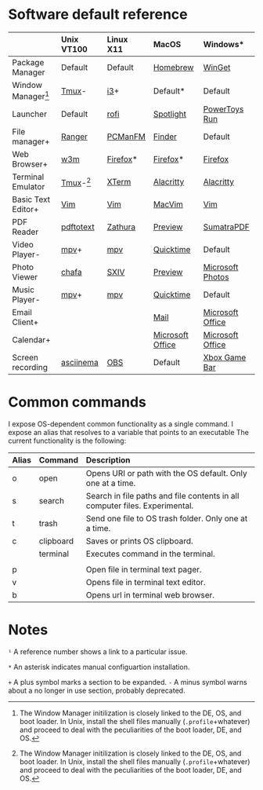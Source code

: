 # Software default reference

|                  |Unix VT100                                          |Linux X11                                              |MacOS                                                          |Windows\*  |
|:-----------------|:---------------------------------------------------|:------------------------------------------------------|:--------------------------------------------------------------|:---|
|Package Manager   |Default                                             |Default                                                |[Homebrew](https://brew.sh/)                                                   |[WinGet](https://docs.microsoft.com/en-us/windows/package-manager/winget/)|
|Window Manager[^1]|[Tmux](https://github.com/tmux/tmux/wiki)-          |[i3](https://i3wm.org/)+                               |Default\*                                                       |Default|
|Launcher          |Default                                             |[rofi](https://github.com/davatorium/rofi)             |[Spotlight](https://en.wikipedia.org/wiki/Spotlight_(software)) |[PowerToys Run](https://docs.microsoft.com/en-us/windows/powertoys/run)|
|File manager+     |[Ranger](https://ranger.github.io/)                 |[PCManFM](https://wiki.lxde.org/en/PCManFM)            |[Finder](https://support.apple.com/en-us/HT201732)              |Default|
|Web Browser+      |[w3m](http://w3m.sourceforge.net/)                  |[Firefox](https://www.mozilla.org/en-US/firefox/new/)\*|[Firefox](https://www.mozilla.org/en-US/firefox/new/)\*         |[Firefox](https://www.mozilla.org/en-US/firefox/new/)|
|Terminal Emulator |[Tmux](https://github.com/tmux/tmux/wiki)-[^1]      |[XTerm](https://invisible-island.net/xterm/)           |[Alacritty](https://alacritty.org/)                     |[Alacritty](https://alacritty.org/)|
|Basic Text Editor+|[Vim](https://www.vim.org/)                         |[Vim](https://www.vim.org/)                            |[MacVim](https://macvim-dev.github.io/macvim/)          |[Vim](https://www.vim.org/)|
|PDF Reader        |[pdftotext](https://en.wikipedia.org/wiki/Pdftotext)|[Zathura](https://pwmt.org/projects/zathura/)          |[Preview](https://support.apple.com/guide/preview/welcome/mac)  |[SumatraPDF](https://www.sumatrapdfreader.org/free-pdf-reader)|
|Video Player-     |[mpv](https://mpv.io/)+                             |[mpv](https://mpv.io/)                                 |[Quicktime](https://support.apple.com/quicktime)                |Default|
|Photo Viewer      |[chafa](https://hpjansson.org/chafa/download/)      |[SXIV](https://github.com/muennich/sxiv)               |[Preview](https://support.apple.com/guide/preview/welcome/mac)  |[Microsoft Photos](https://en.wikipedia.org/wiki/Microsoft_Photos)|
|Music Player-     |[mpv](https://mpv.io/)+                             |[mpv](https://mpv.io/)                                 |[Quicktime](https://support.apple.com/quicktime)                |Default|
|Email Client+     |                                                    |                                                       |[Mail](https://www.office.com/)                     |[Microsoft Office](https://www.office.com/)|
|Calendar+         |                                                    |                                                       |[Microsoft Office](https://www.office.com/)                     |[Microsoft Office](https://www.office.com/)|
|Screen recording  |[asciinema](https://asciinema.org/)                 |[OBS](https://obsproject.com/)                         |Default                                                         |[Xbox Game Bar](https://support.microsoft.com/en-us/windows/record-a-game-clip-on-your-pc-with-xbox-game-bar-2f477001-54d4-1276-9144-b0416a307f3c)|


[^1]: The Window Manager initilization is closely linked to the DE, OS, and boot loader. In Unix, install the shell files manually (`.profile`+whatever) and proceed to deal with the peculiarities of the boot loader, DE, and OS.

# Common commands

I expose OS-dependent common functionality as a single command. I expose an alias that resolves to a variable that points to an executable The current functionality is the following:

|Alias|Command|Description|
|:--|:--|:--|
|o|open|Opens URI or path with the OS default. Only one at a time.|
|s|search|Search in file paths and file contents in all computer files. Experimental.|
|t|trash|Send one file to OS trash folder. Only one at a time.|
|c|clipboard|Saves or prints OS clipboard.|
||terminal|Executes command in the terminal.|
|||||
|p||Open file in terminal text pager.|
|v||Opens file in terminal text editor.|
|b||Opens url in terminal web browser.|


# Notes

`¹` A reference number shows a link to a particular issue.

`*` An asterisk indicates manual configuartion installation.

`+` A plus symbol marks a section to be expanded.
`-` A minus symbol warns about a no longer in use section, probably deprecated.

